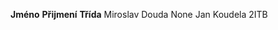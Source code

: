 **Jméno**                           **Přijmení**                            **Třída**
Miroslav                            Douda                                   None
Jan                                 Koudela                                 2ITB